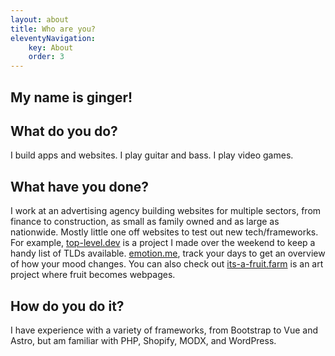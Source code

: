 ```yaml
---
layout: about
title: Who are you?
eleventyNavigation:
    key: About
    order: 3
---
```


## My name is ginger!

## What do you do?

I build apps and websites. I play guitar and bass. I play video games.

## What have you done?

I work at an advertising agency building websites for multiple sectors, from finance to construction, as small as family owned and as large as nationwide. Mostly little one off websites to test out new tech/frameworks. For example, [top-level.dev](https://top-level.dev) is a project I made over the weekend to keep a handy list of TLDs available. [emotion.me](https://emotiome.netlify.app/), track your days to get an overview of how your mood changes. You can also check out [its-a-fruit.farm](https://its-a-fruit.farm) is an art project where fruit becomes webpages.

## How do you do it?

I have experience with a variety of frameworks, from Bootstrap to Vue and Astro, but am familiar with PHP, Shopify, MODX, and WordPress.